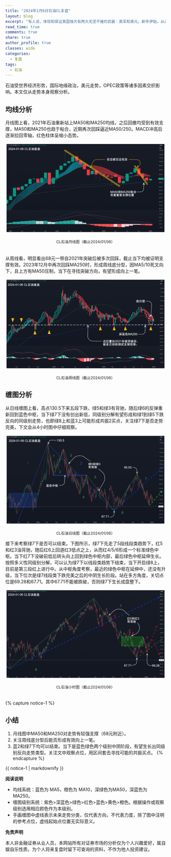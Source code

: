 ```yaml
---
title: "2024年1月6日石油CL复盘"
layout: blog
excerpt: "有人说，体现和保证美国强大有两大无坚不摧的武器：美军和美元。新年伊始，从走势本身的角度观察总结一下美元指数DXY。"
read_time: true
comments: true
share: true
author_profile: true
classes: wide
categories:
  - 复盘
tags:
  - 石油
---
```


石油受世界经济形势，国际地缘政治，美元走势，OPEC政策等诸多因素交织影响。本文仅从走势本身观察分析。

## 均线分析

月线图上看，2021年石油重新站上MA50和MA250均线，之后回撤均受到有效支撑，MA50和MA250也趋于粘合，近期再次回踩逼近MA50/250。MACD冲高后逐渐拉回零轴，红色柱体呈缩小态势。

![CL石油20240106](/assets/images/2024/2024-01-06-CL-month.jpg)
<small><center>CL石油月线图（截止2024/01/06）</center></small>　

从周线看，明显看出68元一带自2021年突破后被多次回踩，截止当下均被证明支撑有效。2023年12月中再次回踩MA250时，形成周线底分型，因MA5/10死叉向下，且上方有MA50压制，当下在寻找突破方向，有望形成向上一笔。  

![CL石油20240106](/assets/images/2024/2024-01-06-CL-week.jpg)
<small><center>CL石油周线图（截止2024/01/06）</center></small>

## 缠图分析

从日线缠图上看，高点130.5下来五段下跌，绿5和绿3有背驰，随后绿6的反弹重新回到蓝色中枢，当下绿7下没有创出新低，同级别分解有望形成和绿1到绿5下跌反向的同级别走势，也即绿8上和蓝3上可能形成共振2买点，关注绿7下是否走势完美，下文会从4小时图中仔细观察。


![CL石油20240106](/assets/images/2024/2024-01-06-CL-day-c.jpg)
<small><center>CL石油日线图（截止2024/01/06）</center></small> 

接下来考察绿7下是否可以结束。下图所示，绿7下先走了5段线段类趋势下，红5和红3油背驰，随后红6上回道红3低点之上，从而红4/5/6形成一个标准绿色中枢。当下红7下没破前低后转头向上回到绿色中枢内部，最后绿色中枢延伸生长。按照多义性同级别分解，可以认为绿7下以线段类趋势下结束，当下开启绿8上，目前是第三段红上进行中。从中枢角度考察，最近的绿色中枢在延伸中，还没有升级，当下位次是绿7线段类下跌完美之后的中阴生长阶段。站在多方角度，关切点位是69.28和67.71。其中67.71不能被跌破，否则绿7下生长成盘整下。

![CL石油20240106](/assets/images/2024/2024-01-06-CL-hour.jpg)
<small><center>CL石油小时图（截止2024/01/06）</center></small>  　   　

{% capture notice-1 %}
## 小结

1. 月线图中MA50和MA250对走势有较强支撑（68元附近）。
2. 关注周线底分型后能否形成有效向上一笔。
3. 蓝2和绿7下均可以结束。当下是蓝色绿色两个级别中阴阶段，有望生长出同级别反向走势类型。关注文中观察点位，用区间套去寻找可能的共振买点。
{% endcapture %}

<div class="notice">{{ notice-1 | markdownify }}</div>

**阅读说明**

* 均线系统：蓝色为 MA5，橙色为 MA10，深绿色为MA50，深蓝色为MA250。
* 缠图级别系统：紫色>深蓝色>绿色>红色>蓝色>黄色>橙色。根据操作或观察级别选用相应颜色作为本级别。
* 手画缠图中虚线表示未来走势分类，仅代表方向，不代表力度，除了图中注明的参考点位，虚线起始点位置无实际意义。

**免责声明** 

本人非金融证券从业人员，本网站所有对证券市场的分析仅为个人兴趣爱好，属自娱自乐性质，为个人将来复盘时留下可查询的资料，不作为他人投资建议。

